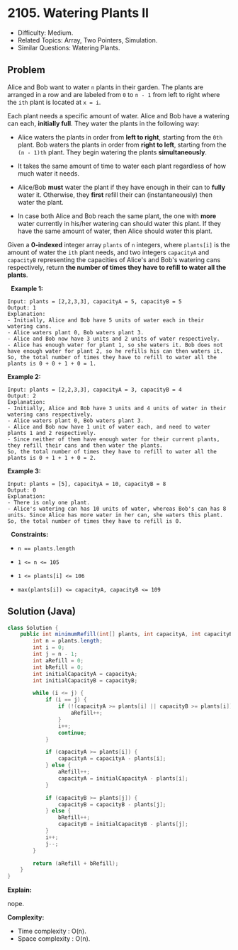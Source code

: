 # 2105. Watering Plants II

- Difficulty: Medium.
- Related Topics: Array, Two Pointers, Simulation.
- Similar Questions: Watering Plants.

## Problem

Alice and Bob want to water ```n``` plants in their garden. The plants are arranged in a row and are labeled from ```0``` to ```n - 1``` from left to right where the ```ith``` plant is located at ```x = i```.

Each plant needs a specific amount of water. Alice and Bob have a watering can each, **initially full**. They water the plants in the following way:


	
- Alice waters the plants in order from **left to right**, starting from the ```0th``` plant. Bob waters the plants in order from **right to left**, starting from the ```(n - 1)th``` plant. They begin watering the plants **simultaneously**.
	
- It takes the same amount of time to water each plant regardless of how much water it needs.
	
- Alice/Bob **must** water the plant if they have enough in their can to **fully** water it. Otherwise, they **first** refill their can (instantaneously) then water the plant.
	
- In case both Alice and Bob reach the same plant, the one with **more** water currently in his/her watering can should water this plant. If they have the same amount of water, then Alice should water this plant.


Given a **0-indexed** integer array ```plants``` of ```n``` integers, where ```plants[i]``` is the amount of water the ```ith``` plant needs, and two integers ```capacityA``` and ```capacityB``` representing the capacities of Alice's and Bob's watering cans respectively, return **the **number of times** they have to refill to water all the plants**.

 
**Example 1:**

```
Input: plants = [2,2,3,3], capacityA = 5, capacityB = 5
Output: 1
Explanation:
- Initially, Alice and Bob have 5 units of water each in their watering cans.
- Alice waters plant 0, Bob waters plant 3.
- Alice and Bob now have 3 units and 2 units of water respectively.
- Alice has enough water for plant 1, so she waters it. Bob does not have enough water for plant 2, so he refills his can then waters it.
So, the total number of times they have to refill to water all the plants is 0 + 0 + 1 + 0 = 1.
```

**Example 2:**

```
Input: plants = [2,2,3,3], capacityA = 3, capacityB = 4
Output: 2
Explanation:
- Initially, Alice and Bob have 3 units and 4 units of water in their watering cans respectively.
- Alice waters plant 0, Bob waters plant 3.
- Alice and Bob now have 1 unit of water each, and need to water plants 1 and 2 respectively.
- Since neither of them have enough water for their current plants, they refill their cans and then water the plants.
So, the total number of times they have to refill to water all the plants is 0 + 1 + 1 + 0 = 2.
```

**Example 3:**

```
Input: plants = [5], capacityA = 10, capacityB = 8
Output: 0
Explanation:
- There is only one plant.
- Alice's watering can has 10 units of water, whereas Bob's can has 8 units. Since Alice has more water in her can, she waters this plant.
So, the total number of times they have to refill is 0.
```

 
**Constraints:**


	
- ```n == plants.length```
	
- ```1 <= n <= 105```
	
- ```1 <= plants[i] <= 106```
	
- ```max(plants[i]) <= capacityA, capacityB <= 109```



## Solution (Java)

```java
class Solution {
    public int minimumRefill(int[] plants, int capacityA, int capacityB) {
        int n = plants.length;
        int i = 0;
        int j = n - 1;
        int aRefill = 0;
        int bRefill = 0;
        int initialCapacityA = capacityA;
        int initialCapacityB = capacityB;

        while (i <= j) {
            if (i == j) {
                if (!(capacityA >= plants[i] || capacityB >= plants[i])) {
                    aRefill++;
                }
                i++;
                continue;
            }

            if (capacityA >= plants[i]) {
                capacityA = capacityA - plants[i];
            } else {
                aRefill++;
                capacityA = initialCapacityA - plants[i];
            }

            if (capacityB >= plants[j]) {
                capacityB = capacityB - plants[j];
            } else {
                bRefill++;
                capacityB = initialCapacityB - plants[j];
            }
            i++;
            j--;
        }

        return (aRefill + bRefill);
    }
}
```

**Explain:**

nope.

**Complexity:**

* Time complexity : O(n).
* Space complexity : O(n).
